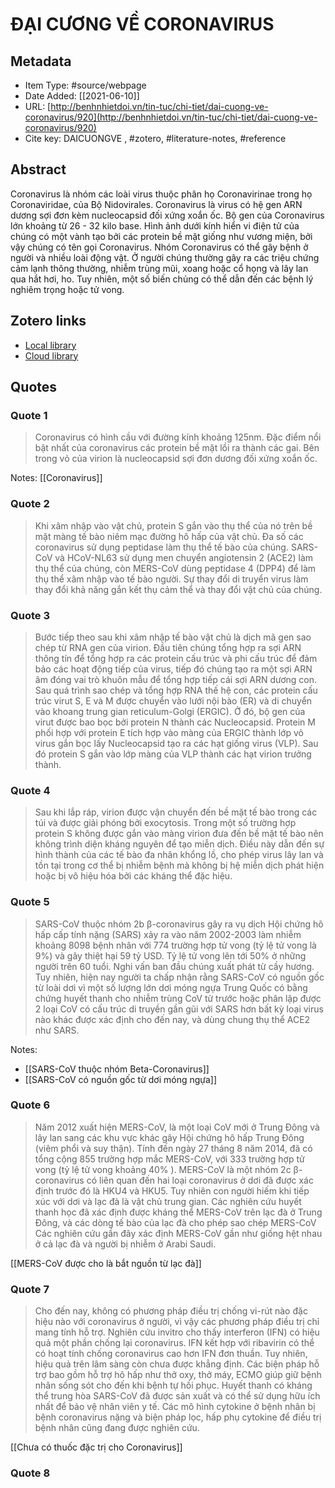 # ĐẠI CƯƠNG VỀ CORONAVIRUS

## Metadata

* Item Type: #source/webpage 
* Date Added: [[2021-06-10]]
* URL: [http://benhnhietdoi.vn/tin-tuc/chi-tiet/dai-cuong-ve-coronavirus/920](http://benhnhietdoi.vn/tin-tuc/chi-tiet/dai-cuong-ve-coronavirus/920)
* Cite key: DAICUONGVE
, #zotero, #literature-notes, #reference

## Abstract

Coronavirus là nhóm các loài virus thuộc phân họ Coronavirinae trong họ Coronaviridae, của Bộ Nidovirales. Coronavirus là virus có hệ gen ARN dương sợi đơn kèm nucleocapsid đối xứng xoắn ốc. Bộ gen của Coronavirus lớn khoảng từ 26 - 32 kilo base. Hình ảnh dưới kính hiển vi điện tử của chúng có một vành tạo bởi các protein bề mặt giống như vương miện, bởi vậy chúng có tên gọi Coronavirus.
Nhóm Coronavirus có thể gây bệnh ở người và nhiều loài động vật. Ở người chúng thường gây ra các triệu chứng cảm lạnh thông thường, nhiễm trùng mũi, xoang hoặc cổ họng và lây lan qua hắt hơi, ho. Tuy nhiên, một số biến chủng có thể dẫn đến các bệnh lý nghiêm trọng hoặc tử vong.


##  Zotero links
* [Local library](zotero://select/items/1_S2ALG3QD)
* [Cloud library](http://zotero.org/users/2023153/items/S2ALG3QD)

## Quotes
### Quote 1
> Coronavirus có hình cầu với đường kính khoảng 125nm. Đặc điểm nổi bật nhất của coronavirus các protein bề mặt lồi ra thành các gai. Bên trong vỏ của virion là nucleocapsid sợi đơn dương đối xứng xoắn ốc.

Notes:
[[Coronavirus]]


### Quote 2
> Khi xâm nhập vào vật chủ, protein S gắn vào thụ thể của nó trên bề mặt màng tế bào niêm mạc đường hô hấp của vật chủ. Đa số các coronavirus sử dụng peptidase làm thụ thể tế bào của chúng. SARS-CoV và HCoV-NL63 sử dụng men chuyển angiotensin 2 (ACE2) làm thụ thể của chúng, còn MERS-CoV dùng peptidase 4 (DPP4) để làm thụ thể xâm nhập vào tế bào người. Sự thay đổi di truyển virus làm thay đổi khả năng gắn kết thụ cảm thể và thay đổi vật chủ của chúng.

### Quote 3
> Bước tiếp theo sau khi xâm nhập tế bào vật chủ là dịch mã gen sao chép từ RNA gen của virion. Đầu tiên chúng tổng hợp ra sợi ARN thông tín để tổng hợp ra các protein cấu trúc và phi cấu trúc để đảm bảo các hoạt động tiếp của virus, tiếp đó chúng tạo ra một sợi ARN âm đóng vai trò khuôn mẫu để tổng hợp tiếp cái sợi ARN dương con. Sau quá trình sao chép và tổng hợp RNA thế hệ con, các protein cấu trúc virut S, E và M được chuyển vào lưới nội bào (ER) và di chuyển vào khoang trung gian reticulum-Golgi (ERGIC). Ở đó, bộ gen của virut được bao bọc bởi protein N thành các Nucleocapsid. Protein M phối hợp với protein E tích hợp vào màng của ERGIC thành lớp vỏ virus gắn bọc lấy Nucleocapsid tạo ra các hạt giống virus (VLP). Sau đó protein S gắn vào lớp màng của VLP thành các hạt virion trưởng thành.

### Quote 4
> Sau khi lắp ráp, virion được vận chuyển đến bề mặt tế bào trong các túi và được giải phóng bởi exocytosis. Trong một số trường hợp protein S không được gắn vào màng virion đưa đến bề mặt tế bào nên không trình diện kháng nguyên để tạo miễn dịch. Điều này dẫn đến sự hình thành của các tế bào đa nhân khổng lồ, cho phép virus lây lan và tồn tại trong cơ thể bị nhiễm bệnh mà không bị hệ miễn dịch phát hiện hoặc bị vô hiệu hóa bởi các kháng thể đặc hiệu.

### Quote 5
> SARS-CoV thuộc nhóm 2b β-coronavirus gây ra vụ dịch Hội chứng hô hấp cấp tính nặng (SARS) xảy ra vào năm 2002-2003 làm nhiễm khoảng 8098 bệnh nhân với 774 trường hợp tử vong (tỷ lệ tử vong là 9%) và gây thiệt hại 59 tỷ USD. Tỷ lệ tử vong lên tới 50% ở những người trên 60 tuổi. Nghi vấn ban đầu chúng xuất phát từ cầy hương. Tuy nhiên, hiện nay người ta chấp nhận rằng SARS-CoV có nguồn gốc từ loài dơi vì một số lượng lớn dơi móng ngựa Trung Quốc có bằng chứng huyết thanh cho nhiễm trùng CoV từ trước hoặc phân lập được 2 loại CoV có cấu trúc di truyền gần gũi với SARS hơn bất kỳ loại virus nào khác được xác định cho đến nay, và dùng chung thụ thể ACE2 như SARS.

Notes:
- [[SARS-CoV thuộc nhóm Beta-Coronavirus]]
- [[SARS-CoV có nguồn gốc từ dơi móng ngựa]]

### Quote 6
> Năm 2012 xuất hiện MERS-CoV, là một loại CoV mới ở Trung Đông và lây lan sang các khu vực khác gây Hội chứng hô hấp Trung Đông (viêm phổi và suy thận). Tính đến ngày 27 tháng 8 năm 2014, đã có tổng cộng 855 trường hợp mắc MERS-CoV, với 333 trường hợp tử vong (tỷ lệ tử vong khoảng 40% ). MERS-CoV là một nhóm 2c β-coronavirus có liên quan đến hai loại coronavirus ở dơi đã được xác định trước đó là HKU4 và HKU5. Tuy nhiên con người hiếm khi tiếp xúc với dơi và lạc đà là vật chủ trung gian. Các nghiên cứu huyết thanh học đã xác định được kháng thể MERS-CoV trên lạc đà ở Trung Đông, và các dòng tế bào của lạc đà cho phép sao chép MERS-CoV Các nghiên cứu gần đây xác định MERS-CoV gần như giống hệt nhau ở cả lạc đà và người bị nhiễm ở Arabi Saudi.

[[MERS-CoV được cho là bắt nguồn từ lạc đà]]

### Quote 7
> Cho đến nay, không có phương pháp điều trị chống vi-rút nào đặc hiệu nào với coronavirus ở người, vì vậy các phương pháp điều trị chỉ mang tính hỗ trợ. Nghiên cứu invitro cho thấy interferon (IFN) có hiệu quả một phần chống lại coronavirus. IFN kết hợp với ribavirin có thể có hoạt tính chống coronavirus cao hơn IFN đơn thuần. Tuy nhiên, hiệu quả trên lâm sàng còn chưa được khẳng định. Các biện pháp hỗ trợ bao gồm hỗ trợ hô hấp như thở oxy, thở máy, ECMO giúp giữ bệnh nhân sống sót cho đến khi bệnh tự hồi phục. Huyết thanh có kháng thể trung hòa SARS-CoV đã được sản xuất và có thể sử dụng hữu ích nhất để bảo vệ nhân viên y tế. Các mô hình cytokine ở bệnh nhân bị bệnh coronavirus nặng và biện pháp lọc, hấp phụ cytokine để điều trị bệnh nhân cũng đang được nghiên cứu.

[[Chưa có thuốc đặc trị cho Coronavirus]]

### Quote 8
> 